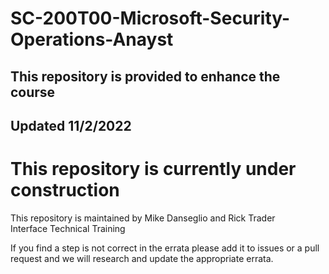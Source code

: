 # SC-200T00-Microsoft-Security-Operations-Anayst
 
## This repository is provided to enhance the course
## Updated 11/2/2022

# This repository is currently under construction


This repository is maintained by Mike Danseglio and Rick Trader<br>
Interface Technical Training

If you find a step is not correct in the errata please add it to issues or a pull request and we will research and update the appropriate errata.